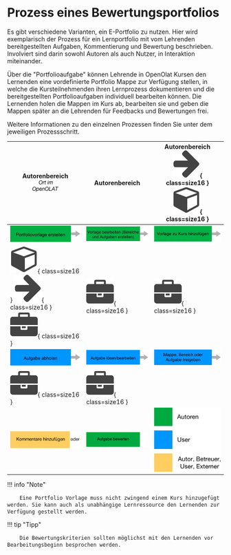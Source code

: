 # Prozess eines Bewertungsportfolios

Es gibt verschiedene Varianten, ein E-Portfolio zu nutzen. Hier wird exemplarisch der Prozess für ein Lernportfolio mit vom Lehrenden bereitgestellten Aufgaben, Kommentierung und Bewertung beschrieben. Involviert sind darin sowohl Autoren als auch Nutzer, in Interaktion miteinander.

Über die "Portfolioaufgabe" können Lehrende in OpenOlat Kursen den Lernenden eine vordefinierte Portfolio Mappe zur Verfügung stellen, in welche die Kursteilnehmenden ihren Lernprozess dokumentieren und die bereitgestellten Portfolioaufgaben individuell bearbeiten können. Die Lernenden holen die Mappen im Kurs ab, bearbeiten sie und geben die Mappen später an die Lehrenden für Feedbacks und Bewertungen frei.

Weitere Informationen zu den einzelnen Prozessen finden Sie unter dem jeweiligen Prozessschritt.

Autorenbereich ![](assets/Ort_im_OO_DE.png.jpeg) | Autorenbereich | Autorenbereich ![](assets/arrow_434343_64.png){ class=size16 } ![](assets/course.png){ class=size16 }
---------|----------|---------
 [![](assets/PF_Prozess_Feld1_DE.png)](../learningresources/Portfolio_template_Creation.de.md) | [![](assets/pf_Prozess_Feld2_DE.jpg)](../learningresources/Portfolio_template_Administration_and_editing.de.md) | [![](assets/pf_Prozess_Feld3_DE.png)](../learningresources/Creating_Portfolio_Tasks.de.md)
 ![](assets/course.png){ class=size16 } ![](assets/arrow_434343_64.png){ class=size16 } ![](assets/portfolio_434343_64.png){ class=size16 } | ![](assets/portfolio_434343_64.png){ class=size16 } | ![](assets/portfolio_434343_64.png){ class=size16 }
 [![](assets/pf_Prozess_Feld4_DE.png)](../learningresources/Portfolio_task_and_assignment_Collecting_and_editing.de.md) | [![](assets/pf_Prozess_Feld5_DE.png)](../learningresources/Portfolio_task_and_assignment_Collecting_and_editing.de.md) | [![](assets/pf_Prozess_Feld6_DE.png)](../learningresources/Portfolio_task_and_assignment_Collecting_and_editing.de.md)
 ![](assets/portfolio_434343_64.png){ class=size16 } | ![](assets/portfolio_434343_64.png){ class=size16 } |  
 [![](assets/pf_Prozess_Feld7_DE.png)](../learningresources/Portfolio_assignment_Grading.de.md) | [![](assets/pf_Prozess_Feld8_DE.png)](../learningresources/Portfolio_assignment_Grading.de.md) | ![](assets/Legende_Prozess_Portfolio_DE.jpg)

!!! info "Note"

        Eine Portfolio Vorlage muss nicht zwingend einem Kurs hinzugefügt werden. Sie kann auch als unabhängige Lernressource den Lernenden zur Verfügung gestellt werden.

!!! tip "Tipp"

        Die Bewertungskriterien sollten möglichst mit den Lernenden vor Bearbeitungsbeginn besprochen werden.
